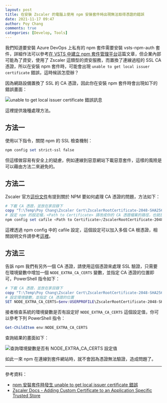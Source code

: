 ```yaml
---
layout: post
title: 在安裝 Zscaler 的電腦上使用 npm 安裝套件時出現無法取得憑證的錯誤
date: 2021-11-17 09:47
author: Poy Chang
comments: true
categories: [Develop, Tools]
---
```

我們知道要安裝 Azure DevOps 上私有的 npm 套件需要安裝 vsts-npm-auth 套件，詳細作法可以參考[在 VSTS 中建立 npm 套件管理平台](http://edwardkuo.github.io/paper/2017/08/10/Devops/VSTSNpm/)這篇文章，但企業內部可能為了資安，使用了 Zscaler 這類型的資安服務，而置換了連線過程的 SSL CA 憑證，所以在安裝 npm 套件時，可能會出現 `unable to get local issuer certificate` 錯誤，這時候該怎麼辦？

因為網路設備置換了 SSL 的 CA 憑證，因此你在安裝 npm 套件時會出現如下的錯誤畫面：

![unable to get local issuer certificate 錯誤訊息](https://i.imgur.com/HsNnXpJ.png)

這裡提供幾種處理方法。

## 方法一

使用以下指令，關閉 npm 的 SSL 檢查機制：

```powershell
npm config set strict-ssl false
```

但這樣做容易有安全上的疑慮，例如連線到惡意網站下載惡意套件，這樣的風險是可以藉由方法二來避免的。

## 方法二

Zscaler 官方[這份文件](https://help.zscaler.com/zia/adding-custom-certificate-application-specific-trusted-store#cafile)有提到關於 NPM 要如何處理 CA 憑證的問題，方法如下：

```powershell
# 下載 CA 憑證，並放在家目錄下
copy "T:\Temp\Poy Chang\Zscaler Cert\ZscalerRootCertificate-2048-SHA256.crt" $env:USERPROFILE
# 設定 npm 的設定檔，<Path to Certificate> 請改成你的 CA 憑證檔案的路徑，也就是上面的儲存路徑
npm config set cafile <Path to Certificate>/ZscalerRootCertificate-2048-SHA256.crt
```

這裡透過 npm config 中的 cafile 設定，這個設定可以加入多個 CA 根憑證，相關說明文件請參考[這裡](https://docs.npmjs.com/cli/v8/using-npm/config#cafile)。

## 方法三

告訴 npm 我們有另外一個 CA 憑證，請使用這個憑證來處理 SSL 驗證，只需要在環境變數中增加一個 `NODE_EXTRA_CA_CERTS` 變數，並指定 CA 憑證的位置即可，PowerShell 指令如下：

```powershell
# 下載 CA 憑證，並放在家目錄下
copy "T:\Temp\Poy Chang\Zscaler Cert\ZscalerRootCertificate-2048-SHA256.crt" $env:USERPROFILE
# 設定環境變數，並指定 CA 憑證的位置
SET NODE_EXTRA_CA_CERTS=$env:USERPROFILE\ZscalerRootCertificate-2048-SHA256.crt
```

接者檢查系統的環境變數是否有設定好 `NODE_EXTRA_CA_CERTS` 這個設定值，你可以參考下列 PowerShell 指令：

```powershell
Get-ChildItem env:NODE_EXTRA_CA_CERTS
```

查詢結果的畫面如下：

![查詢環境變數是否有 NODE_EXTRA_CA_CERTS 設定值](https://i.imgur.com/wYh1355.png)

如此一來 npm 在連線到套件網站時，就不會因為憑證無法驗證，造成問題了。

----------

參考資料：

- [npm 安裝套件時發生 unable to get local issuer certificate 錯誤](https://blog.darkthread.net/blog/npm-unable-get-local-issuer-cert-issue/)
- [Zscaler Docs - Adding Custom Certificate to an Application Specific Trusted Store](https://help.zscaler.com/zia/adding-custom-certificate-application-specific-trusted-store#cafile)
